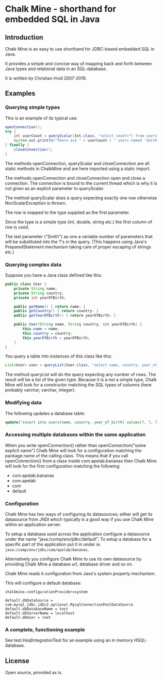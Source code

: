 # Chalk Mine - shorthand for embedded SQL in Java
  
## Introduction

Chalk Mine is an easy to use shorthand for JDBC-based embedded SQL in Java.

It provides a simple and concise way of mapping
back and forth between Java types and relational data in an SQL-database.

It is written by Christian Hvid 2007-2019.

## Examples

### Querying simple types

This is an example of its typical use:

```java
openConnection();
try {
    int userCount = queryScalar(Int.class, "select count(*) from users where name = ?", "Smith");
    System.out.println("There are " + userCount + " users named 'Smith'.");
} finally {
    closeConnection();
}
```

The methods openConnection, queryScalar and closeConnection are all static methods in ChalkMine and are here
imported using a static import.

The methods openConnection and closeConnection open and close a connection.
The connection is bound to the current thread which is why it is not given as an explicit parameter to queryScalar.

The method queryScalar does a query expecting exactly one row otherwise NonScalarException is thrown.

The row is mapped to the type supplied as the first parameter.

Since the type is a simple type (int, double, string etc.) the first column of row is used.

The last parameter ("Smith") as one a variable number of parameters that will be substituted into the ?'s in the query.
(This happens using Java's PreparedStatement mechanism taking care of proper escaping of strings etc.)

### Querying complex data

Suppose you have a Java class defined like this:

```java
public class User {
    private String name;
    private String country;
    private int yearOfBirth;

    public getName() { return name; }
    public getCountry() { return country; }
    public getYearOfBirth() { return yearOfBirth; }

    public User(String name, String country, int yearOfBirth) {
        this.name = name;
        this.country = country;
        this.yearOfBirth = yearOfBirth;
    }
}
```

You query a table into instances of this class like this:

```java
List<User> user = queryList(User.class, "select name, country, year_of_birth from users");
```

The method queryList will do the query expecting any number of rows. The result will be a list of the given type.
Because it is a not a simple type, Chalk Mine will look for a constructor matching the SQL types of columns
(here probably varchar, varchar, integer).

### Modifying data

The following updates a database table:

```sql
update("insert into users(name, country, year_of_birth) values(?, ?, ?)", "Smith", "Bahamas", 1956);
```

### Accessing multiple databases within the same application

When you write openConnection() rather than openConnection("some explicit name") Chalk Mine will look for a configuration
matching the package name of the calling class. This means that if you call openConnection() from a class inside
com.apelab.bananas then Chalk Mine will look for the first configuration matching the following:

 - com.apelab.bananas
 - com.apelab
 - com
 - default

### Configuration

Chalk Mine has two ways of configuring its datasources; either will get its datasource from JNDI which typically is a
good way if you use Chalk Mine within an application server.

To setup a database used across the application configure a datasource under the name "java:/comp/env/jdbc/default".
To setup a database for a specific part of the application put it in under ie.
```java:/comp/env/jdbc/com/apelab/bananas```.

Alternatively you configure Chalk Mine to use its own datasource by providing Chalk Mine a database url, database driver
and so on.

Chalk Mine reads it configuration from Java's system property mechanism.

This will configure a default database:

```
chalkmine.configurationProvider=system

default.dbDataSource = com.mysql.jdbc.jdbc2.optional.MysqlConnectionPoolDataSource
default.dbDatabaseName = test
default.dbServerName = localhost
default.dbUser = root
```

### A complete, functioning example

See test.HsqlIntegrationTest for an example using an in memory HSQL-database.

## License

Open source, provided as is.

